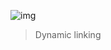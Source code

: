 ![img](https://assets.imaginablefutures.com/media/images/ALX_Logo.max-200x150.png)
> Dynamic linking 


